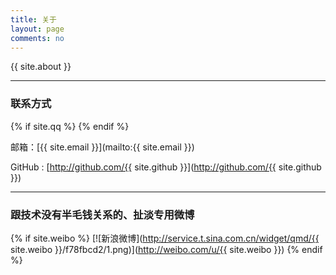 ```yaml
---
title: 关于
layout: page
comments: no
---
```


{{ site.about }}

----

### 联系方式

{% if site.qq %}
{% endif %}

邮箱：[{{ site.email }}](mailto:{{ site.email }})

GitHub : [http://github.com/{{ site.github }}](http://github.com/{{ site.github }})

----

### 跟技术没有半毛钱关系的、扯淡专用微博
{% if site.weibo %}
[![新浪微博](http://service.t.sina.com.cn/widget/qmd/{{ site.weibo }}/f78fbcd2/1.png)](http://weibo.com/u/{{ site.weibo }})
{% endif %}

